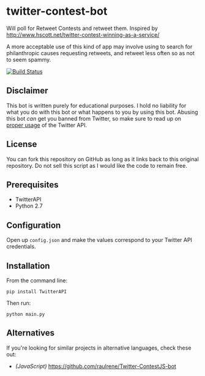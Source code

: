 # twitter-contest-bot
Will poll for Retweet Contests and retweet them. Inspired by http://www.hscott.net/twitter-contest-winning-as-a-service/

A more acceptable use of this kind of app may involve using to search for philanthropic causes requesting retweets, and retweet less often so as not to seem spammy.

[![Build Status](https://travis-ci.org/kurozael/twitter-contest-bot.svg?branch=master)](https://travis-ci.org/kurozael/twitter-contest-bot)

Disclaimer
------------

This bot is written purely for educational purposes. I hold no liability for what you do with this bot or what happens to you by using this bot. Abusing this bot *can* get you banned from Twitter, so make sure to read up on [proper usage](https://support.twitter.com/articles/76915-automation-rules-and-best-practices) of the Twitter API.

License
------------

You can fork this repository on GitHub as long as it links back to this original repository. Do not sell this script as I would like the code to remain free.

Prerequisites
------------

  * TwitterAPI
  * Python 2.7
  
Configuration
------------

Open up `config.json` and make the values correspond to your Twitter API credentials.

Installation
------------
From the command line:

	pip install TwitterAPI
	
Then run:

	python main.py

Alternatives
-------------

If you're looking for similar projects in alternative languages, check these out:

* *(JavaScript)* https://github.com/raulrene/Twitter-ContestJS-bot
